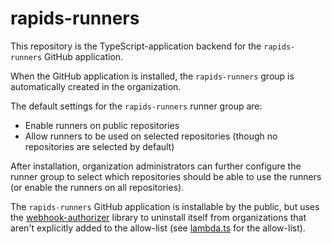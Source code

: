 # rapids-runners

This repository is the TypeScript-application backend for the `rapids-runners` GitHub application.

When the GitHub application is installed, the `rapids-runners` group is automatically created in the organization.

The default settings for the `rapids-runners` runner group are:

- Enable runners on public repositories
- Allow runners to be used on selected repositories (though no repositories are selected by default)

After installation, organization administrators can further configure the runner group to select which repositories should be able to use the runners (or enable the runners on all repositories).

The `rapids-runners` GitHub application is installable by the public, but uses the [webhook-authorizer](https://github.com/rapidsai/webhook-authorizer) library to uninstall itself from organizations that aren't explicitly added to the allow-list (see [lambda.ts](./src/lambda.ts) for the allow-list).
